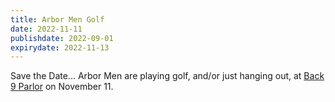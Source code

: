 ```yaml
---
title: Arbor Men Golf
date: 2022-11-11
publishdate: 2022-09-01
expirydate: 2022-11-13
---
```


Save the Date... Arbor Men are playing golf, and/or just hanging out, at [Back 9 Parlor](https://back9parlor.com/) on
November 11.

